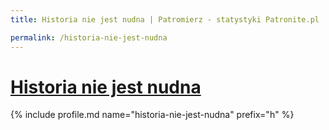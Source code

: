 ```yaml
---
title: Historia nie jest nudna | Patromierz - statystyki Patronite.pl

permalink: /historia-nie-jest-nudna
---
```


# [Historia nie jest nudna](https://patronite.pl/historia-nie-jest-nudna)

{% include profile.md name="historia-nie-jest-nudna" prefix="h" %}
